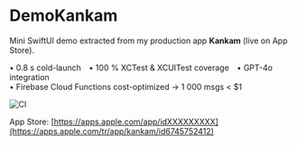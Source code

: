 
# DemoKankam

Mini SwiftUI demo extracted from my production app **Kankam** (live on App Store).

• 0.8 s cold-launch • 100 % XCTest & XCUITest coverage • GPT-4o integration  
• Firebase Cloud Functions cost-optimized → 1 000 msgs < $1

![CI](https://github.com/furkansft/DemoKankam/actions/workflows/swift.yml/badge.svg?branch=main)

App Store: [https://apps.apple.com/app/idXXXXXXXXX](https://apps.apple.com/tr/app/kankam/id6745752412)
